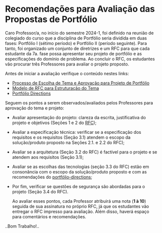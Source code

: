 # Recomendações para Avaliação das Propostas de Portfólio

Caro Professor/a, no início do semestre 2024-1, foi definido na reunião de colegiado do curso que a disciplina de Portfólio seria dividida em duas fases: Portfólio I (sétimo período) e Portfólio II (período seguinte). Para tanto, foi organizado um conjunto de diretrizes e um RFC para que cada estudante da 7a. fase possa apresentar seu projeto de portfólio e as especificações do domínio de problema. Ao concluir o RFC, os estudantes vão procurar três Professores para avaliar o projeto proposto. 

Antes de iniciar a avaliação verifique o conteúdo nestes links:   

- [Processo de Escolha de Tema e Aprovação para Projeto de Portfólio](https://github.com/CatolicaSC-Portfolio/The-Portfolio-Playbook-I/blob/main/aprovacao_tema.md)
- [Modelo de RFC para Estruturação do Tema](https://github.com/CatolicaSC-Portfolio/The-Portfolio-Playbook-I/blob/main/modelo-de-RFC.md)
- [Portfólio Directions](https://github.com/CatolicaSC-Portfolio/The-Portfolio-Playbook-I/blob/main/portfolio-directions.md)

Seguem os pontos a serem observados/avaliados pelos Professores para aprovação do tema e projeto: 
- Avaliar apresentação do projeto: clareza da escrita, justificativa do projeto e objetivos (Seções 1 e 2 do [RFC](https://github.com/CatolicaSC-Portfolio/The-Portfolio-Playbook-I/blob/main/modelo-de-RFC.md));
- Avaliar a especificação técnica: verificar se a especificação dos requisitos e os requisitos (Seção   3.1) atendem o escopo da solução/produto proposto na Seções 2.1. e 2.2 do RFC);
- Avaliar se a arquitetura (Seção 3.2 do RFC) é factível para o projeto e se atendem aos requisitos (Seção 3.1);
- Avaliar se as escolhas das tecnologias (seção 3.3 do RFC) estão em consonância com o escopo da solução/produto proposto e com as recomendações do [portfólio-directions](https://github.com/CatolicaSC-Portfolio/The-Portfolio-Playbook-I/blob/main/portfolio-directions.md);
- Por fim, verificar se questões de segurança são abordadas para o projeto (Seção 3.4 do RFC).

  Ao avaliar esses pontos, cada Professor atribuirá uma nota (**1 à 10**) seguida de sua assinatura no próprio RFC, já que os estudantes vão entregar o RFC impresso para avaliação. Além disso, haverá espaço para comentários e recomendações.

..Bom Trabalho!..  

